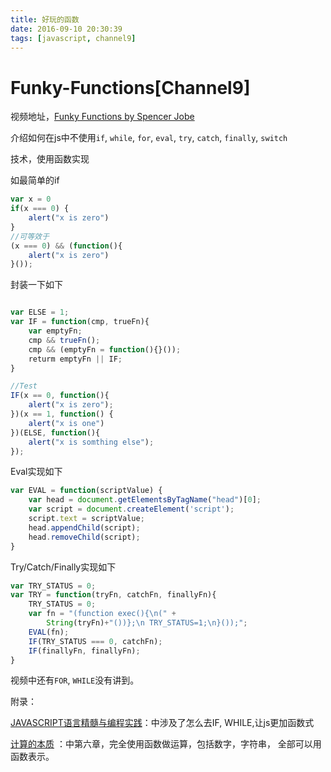 ```yaml
---
title: 好玩的函数
date: 2016-09-10 20:30:39
tags: [javascript, channel9]
---
```


# Funky-Functions[Channel9]

视频地址，[Funky Functions by Spencer Jobe](https://channel9.msdn.com/Blogs/semjs/semjs201505fun)

介绍如何在js中不使用`if`, `while`, `for`, `eval`, `try`, `catch`, `finally`, `switch`

技术，使用函数实现

如最简单的if

```typescript
var x = 0
if(x === 0) {
	alert("x is zero")
}
//可等效于
(x === 0) && (function(){
	alert("x is zero")
}());
```

封装一下如下

```typescript

var ELSE = 1;
var IF = function(cmp, trueFn){
	var emptyFn;
	cmp && trueFn();
	cmp && (emptyFn = function(){}());
	returm emptyFn || IF;
}

//Test
IF(x == 0, function(){
	alert("x is zero");
})(x == 1, function() {
	alert("x is one")
})(ELSE, function(){
	alert("x is somthing else");
});
```

Eval实现如下

```typescript
var EVAL = function(scriptValue) {
	var head = document.getElementsByTagName("head")[0];
	var script = document.createElement('script');
	script.text = scriptValue;
	head.appendChild(script);
	head.removeChild(script);
}
```



Try/Catch/Finally实现如下

```typescript
var TRY_STATUS = 0;
var TRY = function(tryFn, catchFn, finallyFn){
	TRY_STATUS = 0;
	var fn = "(function exec(){\n(" + 
		String(tryFn)+"())};\n TRY_STATUS=1;\n}());";
	EVAL(fn);
	IF(TRY_STATUS === 0, catchFn);
	IF(finallyFn, finallyFn);
}
```

视频中还有`FOR`, `WHILE`没有讲到。

附录：

[JAVASCRIPT语言精髓与编程实践](https://book.douban.com/subject/3012828/)：中涉及了怎么去IF, WHILE,让js更加函数式

[计算的本质](https://book.douban.com/subject/26148763/)  ：中第六章，完全使用函数做运算，包括数字，字符串， 全部可以用函数表示。

